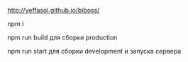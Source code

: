 http://yeffasol.github.io/biboss/

npm i

npm run build для сборки production

npm run start для сборки development и запуска сервера
